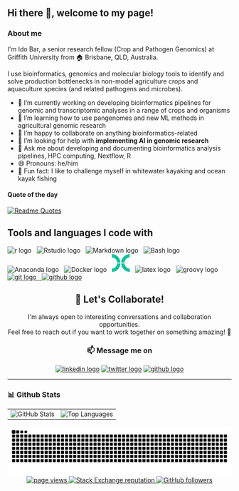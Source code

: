 ## Hi there 👋, welcome to my page!


### About me
I'm Ido Bar, a senior research fellow (Crop and Pathogen Genomics) at Griffith University from 🏠 Brisbane, QLD, Australia.  

I use bioinformatics, genomics and molecular biology tools to identify and solve production bottlenecks in non-model agriculture crops and aquaculture species (and related pathogens and microbes).




- 🔭 I’m currently working on developing bioinformatics pipelines for genomic and transcriptomic analyses in a range of crops and organisms
- 🌱 I’m learning how to use pangenomes and new ML methods in agricultural genomic research 
- 👯 I’m happy to collaborate on anything bioinformatics-related
- 🤔 I’m looking for help with **implementing AI in genomic research**
- 💬 Ask me about developing and documenting bioinformatics analysis pipelines, HPC computing, Nextflow, R
- 😄 Pronouns: he/him
- 🌊 Fun fact: I like to challenge myself in whitewater kayaking and ocean kayak fishing

#### Quote of the day 

[![Readme Quotes](https://quotes-github-readme.vercel.app/api?type=horizontal)](https://github.com/piyushsuthar/github-readme-quotes)


## Tools and languages I code with

<div align="left">
<img src="https://cdn.simpleicons.org/r/276DC3" height="40" alt="r logo"  /> &nbsp;
  <img src="https://cdn.simpleicons.org/rstudioide/75AADB" height="40" alt="Rstudio logo"  />
  &nbsp;
  <img src="https://skillicons.dev/icons?i=md" height="40" alt="Markdown logo"  />
 &nbsp;
  <img src="https://cdn.simpleicons.org/gnubash/4EAA25" height="40" alt="Bash logo"  />
 &nbsp;
 <img src="https://cdn.jsdelivr.net/gh/devicons/devicon/icons/anaconda/anaconda-original.svg" height="40" alt="Anaconda logo"/> &nbsp;
  <img src="https://cdn.simpleicons.org/docker/2496ED" height="40" alt="Docker logo"  />
 &nbsp;
  <img src="https://raw.githubusercontent.com/nextflow-io/trademark/refs/heads/master/nextflow-icon.svg" height="40" alt="Nextflow logo"  />
 &nbsp;
  <img src="https://skillicons.dev/icons?i=latex" height="40" alt="latex logo"  />
 &nbsp;
  <img src="https://cdn.jsdelivr.net/gh/devicons/devicon/icons/groovy/groovy-original.svg" height="40" alt="groovy logo"  />  &nbsp; 
  <a href="https://github.com/IdoBar" target="_blank"><img src="https://cdn.jsdelivr.net/gh/devicons/devicon/icons/git/git-original.svg" height="40" alt="git logo"  >  &nbsp;  <img src="https://skillicons.dev/icons?i=github" height="40" alt="github logo"  /></a>
</div>

<div align="center">

## 🤝 Let's Collaborate!

I'm always open to interesting conversations and collaboration opportunities.<br/>
Feel free to reach out if you want to work together on something amazing! 🚀


### 📫 Message me on


  <a href="https://www.linkedin.com/in/idobar/" target="_blank"><img src="https://raw.githubusercontent.com/maurodesouza/profile-readme-generator/master/src/assets/icons/social/linkedin/default.svg" width="52" height="40" alt="linkedin logo"  /></a>  <a href="https://x.com/DrIdoBar" target="_blank"> <img src="https://raw.githubusercontent.com/maurodesouza/profile-readme-generator/master/src/assets/icons/social/twitter/default.svg" width="52" height="40" alt="twitter logo"  /></a> <a href="https://github.com/IdoBar" target="_blank"><img src="https://skillicons.dev/icons?i=github" height="40" alt="github logo" /></a>
<!--   <img src="https://raw.githubusercontent.com/maurodesouza/profile-readme-generator/master/src/assets/icons/social/discord/default.svg" width="52" height="40" alt="discord logo"  />
  <img src="https://raw.githubusercontent.com/maurodesouza/profile-readme-generator/master/src/assets/icons/social/youtube/default.svg" width="52" height="40" alt="youtube logo"  /> -->




<!-- <a href="https://twitter.com/DrIdoBar" target="_blank"><img alt="Twitter" src="https://raw.githubusercontent.com/maurodesouza/profile-readme-generator/master/src/assets/icons/social/twitter/default.svg" /></a>
<a href="https://www.linkedin.com/in/IdoBar" target="_blank"><img alt="LinkedIn" src="https://raw.githubusercontent.com/maurodesouza/profile-readme-generator/master/src/assets/icons/social/linkedin/default.svg" /></a>
</p>
 -->



<!-- **Made with ❤️ using [GitHub README Generator](https://github-readme-generator.vercel.app)** -->

</div>

-------------
### 📊 Github Stats
<div align="left">
<table>
<tr>
<td>

<img src="https://github-readme-stats.vercel.app/api?username=IdoBar&show_icons=true&theme=dark&hide_border=true&count_private=true&include_all_commits=true" alt="GitHub Stats" />

</td>
<td>

<img src="https://github-readme-stats.vercel.app/api/top-langs/?username=IdoBar&theme=dark&hide_border=true&layout=compact&langs_count=8" alt="Top Languages" />

</td>
</tr>
</table>

<img src="https://raw.githubusercontent.com/idobar/idobar/output/snake.svg" alt="Snake animation" />
</div>


<div align="center">

  <a href="https://github.com/IdoBar/IdoBar">
    <img src="https://visitor-badge.laobi.icu/badge?page_id=idobar.idobar&" alt="page views" />
  </a>
  <a href="https://stackoverflow.com/users/4868262">
    <img alt="Stack Exchange reputation" src="https://img.shields.io/stackexchange/stackoverflow/r/5346827?color=orange&label=reputation&logo=stackoverflow">
  </a>
  <a href="https://github.com/IdoBar?tab=followers">
    <img alt="GitHub followers" src="https://img.shields.io/github/followers/IdoBar?style=flat&logo=github">
  </a>

</div>
